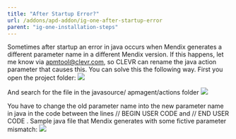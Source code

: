 ```yaml
---
title: "After Startup Error?"
url: /addons/apd-addon/ig-one-after-startup-error
parent: "ig-one-installation-steps"
---
```


Sometimes after startup an error in java occurs when Mendix generates a different parameter name in a different Mendix version. If this happens, let me know via apmtool@clevr.com, so CLEVR can rename the java action parameter that causes this.
You can solve this the following way. First you open the project folder:
![](attachments/ig-one-after-startup-error/Show_Project_Dir.png)

And search for the file in the javasource/ apmagent/actions folder
![](attachments/ig-one-after-startup-error/Explorer_Actions_Folder.png)

You have to change the old parameter name into the new parameter name in java in the code between the lines
// BEGIN USER CODE
and
// END USER CODE
.
Sample java file that Mendix generates with some fictive parameter mismatch:
![](attachments/ig-one-after-startup-error/Action_Java_Source.png)
